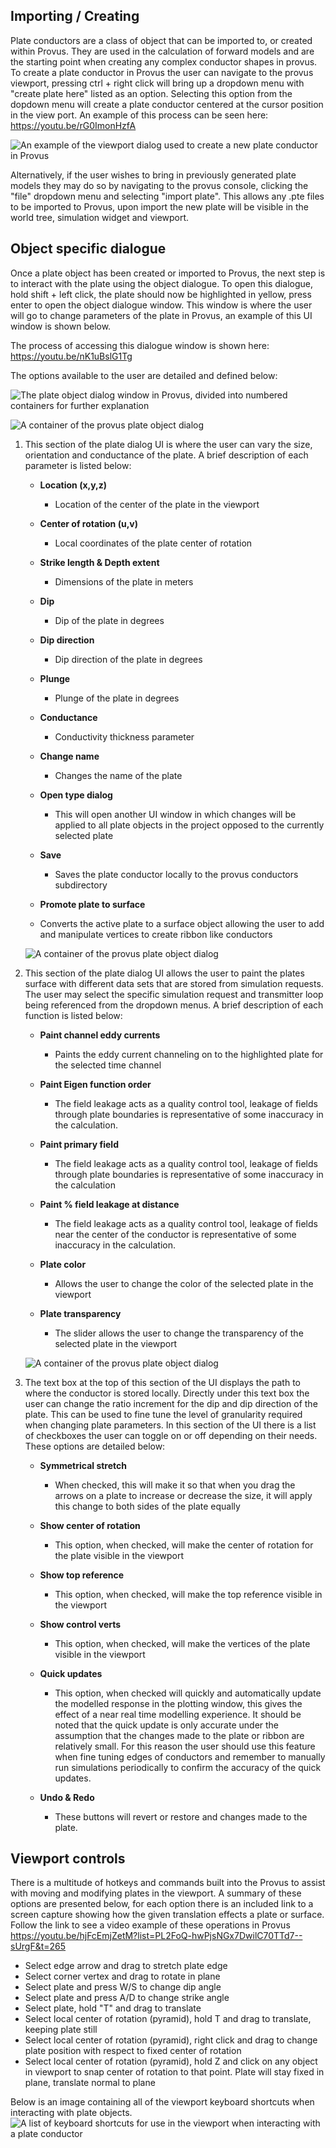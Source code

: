 ## Importing / Creating

Plate conductors are a class of object that can be imported to, or created within Provus. They are used in the calculation of forward models and are the starting point when creating any complex conductor shapes in provus. To create a plate conductor in Provus the user can navigate to the provus viewport, pressing ctrl + right click will bring up a dropdown menu with "create plate here" listed as an option. Selecting this option from the dopdown menu will create a plate conductor centered at the cursor position in the view port. An example of this process can be seen here: <https://youtu.be/rG0ImonHzfA>

![An example of the viewport dialog used to create a new plate conductor in Provus](../images/createplate.png)

Alternatively, if the user wishes to bring in previously generated plate models they may do so by navigating to the provus console, clicking the "file" dropdown menu and selecting "import plate". This allows any .pte files to be imported to Provus, upon import the new plate will be visible in the world tree, simulation widget and viewport.

## Object specific dialogue

Once a plate object has been created or imported to Provus, the next step is to interact with the plate using the object dialogue. To open this dialogue, hold shift + left click, the plate should now be highlighted in yellow, press enter to open the object dialogue window. This window is where the user will go to change parameters of the plate in Provus, an example of this UI window is shown below.

The process of accessing this dialogue window is shown here: <https://youtu.be/nK1uBslG1Tg>

The options available to the user are detailed and defined below:

![The plate object dialog window in Provus, divided into numbered containers for further explanation](../images/platedialoglabels.png)

![A container of the provus plate object dialog](../images/platelabel1.png)

1. This section of the plate dialog UI is where the user can vary the size, orientation and conductance of the plate. A brief description of each parameter is listed below: 

    * **Location (x,y,z)**
        * Location of the center of the plate in the viewport

    * **Center of rotation (u,v)**
        * Local coordinates of the plate center of rotation
    
    * **Strike length & Depth extent**
        * Dimensions of the plate in meters

    * **Dip**
        * Dip of the plate in degrees

    * **Dip direction**
        * Dip direction of the plate in degrees 

    * **Plunge**
        * Plunge of the plate in degrees

    * **Conductance**
        * Conductivity thickness parameter

    * **Change name**
        * Changes the name of the plate
    
    * **Open type dialog**
        * This will open another UI window in which changes will be applied to all plate objects in the project opposed to the currently selected plate
    
    * **Save**
        * Saves the plate conductor locally to the provus conductors subdirectory

    * **Promote plate to surface**
     * Converts the active plate to a surface object allowing the user to add and manipulate vertices to create ribbon like conductors

    ![A container of the provus plate object dialog](../images/platelabel2.png)
    
2. This section of the plate dialog UI allows the user to paint the plates surface with different data sets that are stored from simulation requests. The user may select the specific simulation request and transmitter loop being referenced from the dropdown menus. A brief description of each function is listed below:

    * **Paint channel eddy currents**
        * Paints the eddy current channeling on to the highlighted plate for the selected time channel

    * **Paint Eigen function order**
        * The field leakage acts as a quality control tool, leakage of fields through plate boundaries is representative of some inaccuracy in the calculation.

    * **Paint primary field**
        * The field leakage acts as a quality control tool, leakage of fields through plate boundaries is representative of some inaccuracy in the calculation

    * **Paint % field leakage at distance**
        * The field leakage acts as a quality control tool, leakage of fields near the center of the conductor is representative of some inaccuracy in the calculation.
        
    * **Plate color**
        * Allows the user to change the color of the selected plate in the viewport
        
    * **Plate transparency**
        * The slider allows the user to change the transparency of the selected plate in the viewport

    ![A container of the provus plate object dialog](../images/platelabel3.png)
    
3. The text box at the top of this section of the UI displays the path to where the conductor is stored locally. Directly under this text box the user can change the ratio increment for the dip and dip direction of the plate. This can be used to fine tune the level of granularity required when changing plate parameters. In this section of the UI there is a list of checkboxes the user can toggle on or off depending on their needs. These options are detailed below:

    * **Symmetrical stretch**
        * When checked, this will make it so that when you drag the arrows on a plate to increase or decrease the size, it will apply this change to both sides of the plate equally

    * **Show center of rotation**
        * This option, when checked, will make the center of rotation for the plate visible in the viewport
        
    * **Show top reference**
        * This option, when checked, will make the top reference visible in the viewport
        
    * **Show control verts**
        * This option, when checked, will make the vertices of the plate visible in the viewport
        
    * **Quick updates**
        * This option, when checked will quickly and automatically update the modelled response in the plotting window, this gives the effect of a near real time modelling experience. It should be noted that the quick update is only accurate under the assumption that the changes made to the plate or ribbon are relatively small. For this reason the user should use this feature when fine tuning edges of conductors and remember to manually run simulations periodically to confirm the accuracy of the quick updates. 

    * **Undo & Redo**
        * These buttons will revert or restore and changes made to the plate. 

## Viewport controls 

There is a multitude of hotkeys and commands built into the Provus to assist with moving and modifying plates in the viewport. A summary of these options are presented below, for each option there is an included link to a screen capture showing how the given translation effects a plate or surface. Follow the link to see a video example of these operations in Provus <https://youtu.be/hjFcEmjZetM?list=PL2FoQ-hwPjsNGx7DwilC70TTd7--sUrgF&t=265>

* Select edge arrow and drag to stretch plate edge 
* Select corner vertex and drag to rotate in plane 
* Select plate and press W/S to change dip angle 
* Select plate and press A/D to change strike angle 
* Select plate, hold "T" and drag to translate  
* Select local center of rotation (pyramid), hold T and drag to translate, keeping plate still
* Select local center of rotation (pyramid), right click and drag to change plate position with respect to fixed center of rotation 
* Select local center of rotation (pyramid), hold Z and click on any object in viewport to snap center of rotation to that point. Plate will stay fixed in plane, translate normal to plane 

Below is an image containing all of the viewport keyboard shortcuts when interacting with plate objects.
![A list of keyboard shortcuts for use in the viewport when interacting with a plate conductor](../images/plate_shortcuts.png)